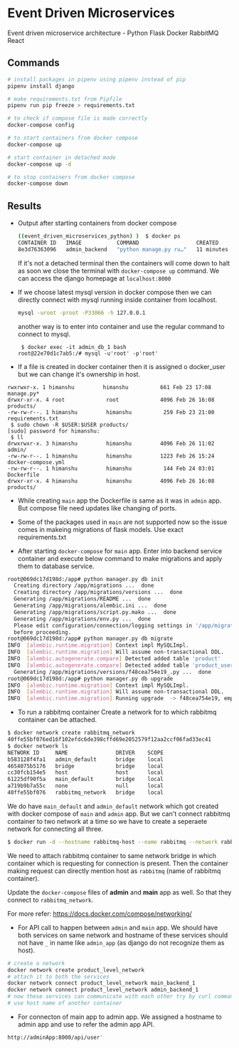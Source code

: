 # Event Driven Microservices
Event driven microservice architecture - Python Flask Docker RabbitMQ React

## Commands
```bash
# install packages in pipenv using pipenv instead of pip
pipenv install django

# make requirements.txt from Pipfile
pipenv run pip freeze > requirements.txt

# to check if compose file is made correctly 
docker-compose config

# to start containers from docker compose
docker-compose up

# start container in detached mode
docker-compose up -d

# to stop containers from docker compose
docker-compose down
```

## Results

- Output after starting containers from docker compose 
	```bash
	((event_driven_microservices_python) )  $ docker ps
	CONTAINER ID   IMAGE           COMMAND                  CREATED          STATUS          PORTS                                       NAMES
	8e3d76363096   admin_backend   "python manage.py ru…"   11 minutes ago   Up 11 minutes   0.0.0.0:8000->8000/tcp, :::8000->8000/tcp   admin_backend_1
	```
	If it's not a detached terminal then the containers will come down to halt as soon we close the terminal with `docker-compose up` command. 
	We can access the django homepage at `localhost:8000`

- If we choose latest mysql version in docker compose then we can directly connect with mysql running inside container from localhost.
	```bash
	mysql -uroot -proot -P33066 -h 127.0.0.1
	```
	another way is to enter into container and use the regular command to connect to mysql.
	```
	 $ docker exec -it admin_db_1 bash
	root@22e70d1c7ab5:/# mysql -u'root' -p'root'
	```

- If a file is created in docker container then it is assigned o docker_user but we can change it's ownership in host.
```
rwxrwxr-x. 1 himanshu         himanshu          661 Feb 23 17:08 manage.py*
drwxr-xr-x. 4 root             root             4096 Feb 26 16:08 products/
-rw-rw-r--. 1 himanshu         himanshu          259 Feb 23 21:00 requirements.txt
 $ sudo chown -R $USER:$USER products/
[sudo] password for himanshu: 
 $ ll
drwxrwxr-x. 3 himanshu         himanshu         4096 Feb 26 11:02 admin/
-rw-rw-r--. 1 himanshu         himanshu         1223 Feb 26 15:24 docker-compose.yml
-rw-rw-r--. 1 himanshu         himanshu          144 Feb 24 03:01 Dockerfile
drwxr-xr-x. 4 himanshu         himanshu         4096 Feb 26 16:08 products/
```

- While creating `main` app the Dockerfile is same as it was in `admin` app. But compose file need updates like changing of ports.

- Some of the packages used in `main` are not supported now so the issue comes in makeing migrations of flask models. Use exact requirements.txt

- After starting `docker-compose` for `main` app. Enter into backend service container and execute below command to make migrations and apply them to database service.
```bash
root@069dc17d198d:/app# python manager.py db init
  Creating directory /app/migrations ...  done
  Creating directory /app/migrations/versions ...  done
  Generating /app/migrations/README ...  done
  Generating /app/migrations/alembic.ini ...  done
  Generating /app/migrations/script.py.mako ...  done
  Generating /app/migrations/env.py ...  done
  Please edit configuration/connection/logging settings in '/app/migrations/alembic.ini'
  before proceeding.
root@069dc17d198d:/app# python manager.py db migrate
INFO  [alembic.runtime.migration] Context impl MySQLImpl.
INFO  [alembic.runtime.migration] Will assume non-transactional DDL.
INFO  [alembic.autogenerate.compare] Detected added table 'product'
INFO  [alembic.autogenerate.compare] Detected added table 'product_user'
  Generating /app/migrations/versions/f48cea754e19_.py ...  done
root@069dc17d198d:/app# python manager.py db upgrade
INFO  [alembic.runtime.migration] Context impl MySQLImpl.
INFO  [alembic.runtime.migration] Will assume non-transactional DDL.
INFO  [alembic.runtime.migration] Running upgrade  -> f48cea754e19, empty message
```

- To run a rabbitmq container
Create a network for to which rabbitmq container can be attached.
```bash
$ docker network create rabbitmq_network
40ffe55bf076ed16f102efdc6de398cffd69e2052579f12aa2ccf06fad33ec41
$ docker network ls
NETWORK ID     NAME               DRIVER    SCOPE
b583128f4fa1   admin_default      bridge    local
4654075b5176   bridge             bridge    local
cc30fcb154e5   host               host      local
61225df90f5a   main_default       bridge    local
a719b9b7a55c   none               null      local
40ffe55bf076   rabbitmq_network   bridge    local
```
We do have `main_default` and `admin_default` network which got created with docker compose of `main` and `admin` app. But we can't connect rabbitmq container to two network at a time so we have to create a seperaete network for connecting all three.
```bash
$ docker run -d --hostname rabbitmq-host --name rabbitmq --network rabbitmq_network -e RABBITMQ_DEFAULT_USER=admin -e RABBITMQ_DEFAULT_PASS=admin -p 5672:5672 -p 15672:15672 rabbitmq:3.9-management
```
We need to attach rabbitmq container to same network bridge in which container which is requesting for connection is present. Then the container making request can directly mention host as `rabbitmq` (name of rabbitmq container).

Update the `docker-compose` files of **admin** and **main** app as well. So that they connect to `rabbitmq_network`.

For more refer: https://docs.docker.com/compose/networking/

- For API call to happen between `admin` and `main` app. We should have both services on same network and hostname of these services should not have `_` in name like `admin_app` (as django do not recognize them as host).

```bash
# create a network
docker network create product_level_network
# attach it to both the services
docker network connect product_level_network main_backend_1
docker network connect product_level_network admin_backend_1
# now these services can communicate with each other try by curl command from one container to another
# use host name of another container 
```

- For connecton of main app to admin app. We assigned a hostname to admin app and use to refer the admin app API.
```bash
http://adminApp:8000/api/user'
```
